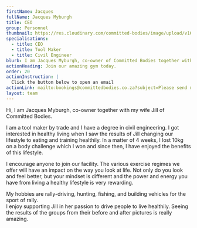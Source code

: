 ```yaml
---
firstName: Jacques
fullName: Jacques Myburgh
title: CEO
group: Personnel
thumbnail: https://res.cloudinary.com/committed-bodies/image/upload/v1644515666/staff/Jacques%20Myburgh/jacques.png
specialisations:
  - title: CEO
  - title: Tool Maker
  - title: Civil Engineer
blurb: I am Jacques Myburgh, co-owner of Committed Bodies together with my wife Jill.
actionHeading: Join our amazing gym today.
order: 20
actionInstruction: |
  Click the button below to open an email
actionLink: mailto:bookings@committedbodies.co.za?subject=Please send me more information
layout: team
---
```

Hi, I am Jacques Myburgh, co-owner together with my wife Jill of Committed Bodies.

I am a tool maker by trade and I have a degree in civil engineering.
I got interested in healthy living when I saw the results of Jill changing our lifestyle to eating and training healthily. In a matter of 4 weeks, I lost 10kg on a body challenge which I won and since then, I have enjoyed the benefits of this lifestyle.

I encourage anyone to join our facility. The various exercise regimes we offer will have an impact on the way you look at life. Not only do you look and feel better, but your mindset is different and the power and energy you have from living a healthy lifestyle is very rewarding.

My hobbies are rally-driving, hunting, fishing, and building vehicles for the sport of rally.\
I enjoy supporting Jill in her passion to drive people to live healthily. Seeing the results of the groups from their before and after pictures is really amazing.